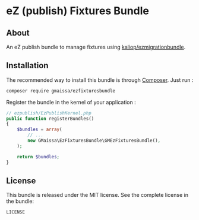 # eZ (publish) Fixtures Bundle

## About

An eZ publish bundle to manage fixtures using [kaliop/ezmigrationbundle](https://github.com/kaliop-uk/ezmigrationbundle).

## Installation

The recommended way to install this bundle is through [Composer](http://getcomposer.org/). Just run :

```bash
composer require gmaissa/ezfixturesbundle
```

Register the bundle in the kernel of your application :

```php
// ezpublish/EzPublishKernel.php
public function registerBundles()
{
    $bundles = array(
        // ...
        new GMaissa\EzFixturesBundle\GMEzFixturesBundle(),
    );

    return $bundles;
}
```

## License

This bundle is released under the MIT license. See the complete license in the bundle:

```bash
LICENSE
```
